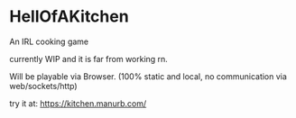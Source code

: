 # HellOfAKitchen
 An IRL cooking game

currently WIP and it is far from working rn.

Will be playable via Browser. (100% static and local, no communication via web/sockets/http)

try it at: https://kitchen.manurb.com/
